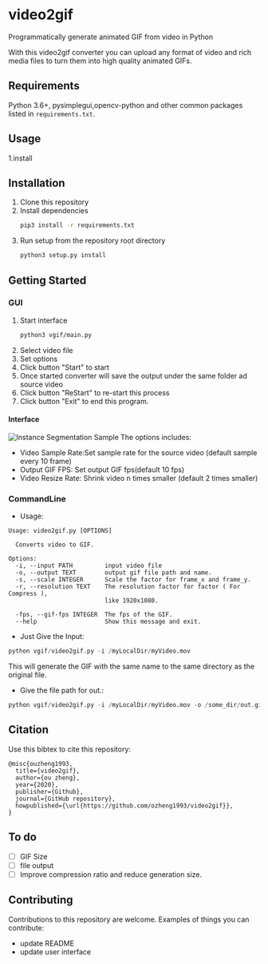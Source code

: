 # video2gif

Programmatically generate animated GIF from video in Python

With this video2gif converter you can upload any format of video and rich media files to turn them into high quality animated GIFs. 

## Requirements

Python 3.6+, pysimplegui,opencv-python and other common packages listed in `requirements.txt`.
## Usage
1.install
## Installation

1. Clone this repository
2. Install dependencies
   ```bash
   pip3 install -r requirements.txt
   ```
3. Run setup from the repository root directory
    ```bash
    python3 setup.py install
    ``` 

## Getting Started
### GUI
1. Start interface
   ```bash
   python3 vgif/main.py
     ```
2. Select video file
3. Set options
4. Click button "Start" to start
5. Once started converter will save the output under the same folder ad source video
6. Click button "ReStart" to re-start this process
7. Click button "Exit" to end this program.

#### Interface
![Instance Segmentation Sample](assets/interface.png)
The options includes:
* Video Sample Rate:Set sample rate for the source video (default sample every 10 frame)
* Output GIF FPS: Set output GIF fps(default 10 fps)
* Video Resize Rate: Shrink video n times smaller (default 2 times smaller)


### CommandLine
* Usage:
```shell
Usage: video2gif.py [OPTIONS]

  Converts video to GIF.

Options:
  -i, --input PATH         input video file
  -o, --output TEXT        output gif file path and name.
  -s, --scale INTEGER      Scale the factor for frame_x and frame_y.
  -r, --resolution TEXT    The resolution factor for factor ( For Compress ),
                           like 1920x1080.

  -fps, --gif-fps INTEGER  The fps of the GIF.
  --help                   Show this message and exit.
```
*  Just Give the Input:
```python
python vgif/video2gif.py -i /myLocalDir/myVideo.mov
```
This will generate the GIF with the same name to the same directory as the original file.

* Give the file path for out.:
```python
python vgif/video2gif.py -i /myLocalDir/myVideo.mov -o /some_dir/out.gif
```


## Citation
Use this bibtex to cite this repository:
```
@misc{ouzheng1993,
  title={video2gif},
  author={ou zheng},
  year={2020},
  publisher={Github},
  journal={GitHub repository},
  howpublished={\url{https://github.com/ozheng1993/video2gif}},
}
```
## To do

- [ ] GIF Size
- [ ] file output
- [ ] Improve compression ratio and reduce generation size. 

## Contributing
Contributions to this repository are welcome. Examples of things you can contribute:
* update README
* update user interface
